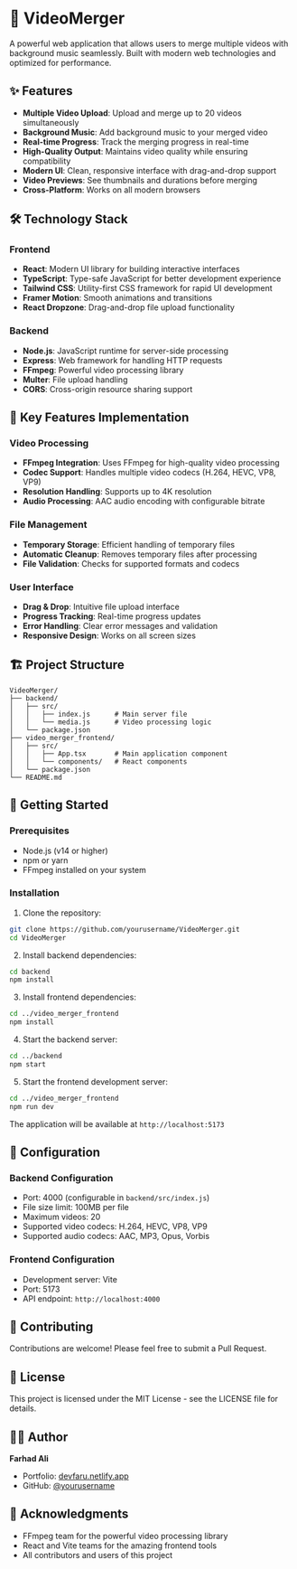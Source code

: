 # 🎥 VideoMerger

A powerful web application that allows users to merge multiple videos with background music seamlessly. Built with modern web technologies and optimized for performance.

## ✨ Features

- **Multiple Video Upload**: Upload and merge up to 20 videos simultaneously
- **Background Music**: Add background music to your merged video
- **Real-time Progress**: Track the merging progress in real-time
- **High-Quality Output**: Maintains video quality while ensuring compatibility
- **Modern UI**: Clean, responsive interface with drag-and-drop support
- **Video Previews**: See thumbnails and durations before merging
- **Cross-Platform**: Works on all modern browsers

## 🛠️ Technology Stack

### Frontend
- **React**: Modern UI library for building interactive interfaces
- **TypeScript**: Type-safe JavaScript for better development experience
- **Tailwind CSS**: Utility-first CSS framework for rapid UI development
- **Framer Motion**: Smooth animations and transitions
- **React Dropzone**: Drag-and-drop file upload functionality

### Backend
- **Node.js**: JavaScript runtime for server-side processing
- **Express**: Web framework for handling HTTP requests
- **FFmpeg**: Powerful video processing library
- **Multer**: File upload handling
- **CORS**: Cross-origin resource sharing support

## 🚀 Key Features Implementation

### Video Processing
- **FFmpeg Integration**: Uses FFmpeg for high-quality video processing
- **Codec Support**: Handles multiple video codecs (H.264, HEVC, VP8, VP9)
- **Resolution Handling**: Supports up to 4K resolution
- **Audio Processing**: AAC audio encoding with configurable bitrate

### File Management
- **Temporary Storage**: Efficient handling of temporary files
- **Automatic Cleanup**: Removes temporary files after processing
- **File Validation**: Checks for supported formats and codecs

### User Interface
- **Drag & Drop**: Intuitive file upload interface
- **Progress Tracking**: Real-time progress updates
- **Error Handling**: Clear error messages and validation
- **Responsive Design**: Works on all screen sizes

## 🏗️ Project Structure

```
VideoMerger/
├── backend/
│   ├── src/
│   │   ├── index.js      # Main server file
│   │   └── media.js      # Video processing logic
│   └── package.json
├── video_merger_frontend/
│   ├── src/
│   │   ├── App.tsx       # Main application component
│   │   └── components/   # React components
│   └── package.json
└── README.md
```

## 🚀 Getting Started

### Prerequisites
- Node.js (v14 or higher)
- npm or yarn
- FFmpeg installed on your system

### Installation

1. Clone the repository:
```bash
git clone https://github.com/yourusername/VideoMerger.git
cd VideoMerger
```

2. Install backend dependencies:
```bash
cd backend
npm install
```

3. Install frontend dependencies:
```bash
cd ../video_merger_frontend
npm install
```

4. Start the backend server:
```bash
cd ../backend
npm start
```

5. Start the frontend development server:
```bash
cd ../video_merger_frontend
npm run dev
```

The application will be available at `http://localhost:5173`

## 🔧 Configuration

### Backend Configuration
- Port: 4000 (configurable in `backend/src/index.js`)
- File size limit: 100MB per file
- Maximum videos: 20
- Supported video codecs: H.264, HEVC, VP8, VP9
- Supported audio codecs: AAC, MP3, Opus, Vorbis

### Frontend Configuration
- Development server: Vite
- Port: 5173
- API endpoint: `http://localhost:4000`

## 🤝 Contributing

Contributions are welcome! Please feel free to submit a Pull Request.

## 📝 License

This project is licensed under the MIT License - see the LICENSE file for details.

## 👨‍💻 Author

**Farhad Ali**
- Portfolio: [devfaru.netlify.app](https://devfaru.netlify.app)
- GitHub: [@yourusername](https://github.com/yourusername)

## 🙏 Acknowledgments

- FFmpeg team for the powerful video processing library
- React and Vite teams for the amazing frontend tools
- All contributors and users of this project 